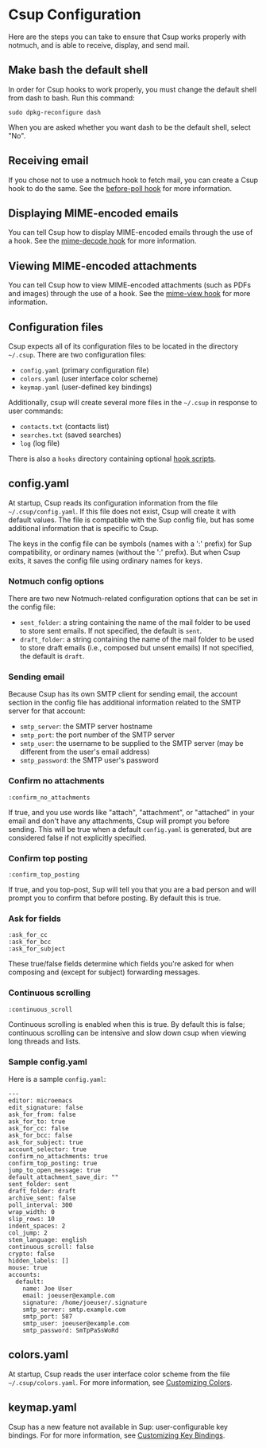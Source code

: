 # Csup Configuration

Here are the steps you can take to ensure that Csup works properly with
notmuch, and is able to receive, display, and send mail.

## Make bash the default shell

In order for Csup hooks to work properly, you must change the default shell
from dash to bash.  Run this command:

    sudo dpkg-reconfigure dash

When you are asked whether you want dash to be the default shell, select "No".

## Receiving email

If you chose not to use a notmuch hook to fetch mail, you can
create a Csup hook to do the same.
See the [before-poll hook](../advancedusage/Hooks.md#before-poll)
for more information.

## Displaying MIME-encoded emails

You can tell Csup how to display MIME-encoded emails through the use of a hook.
See the [mime-decode hook](../advancedusage/Hooks.md#mime-decode)
for more information.

## Viewing MIME-encoded attachments

You can tell Csup how to view MIME-encoded attachments (such as PDFs
and images) through the use of a hook.
See the [mime-view hook](../advancedusage/Hooks.md#mime-view)
for more information.

## Configuration files

Csup expects all of its configuration files to be located in the directory `~/.csup`.
There are two configuration files:

* `config.yaml` (primary configuration file)
* `colors.yaml`  (user interface color scheme)
* `keymap.yaml` (user-defined key bindings)

Additionally, csup will create several more files in the `~/.csup` in
response to user commands:

* `contacts.txt` (contacts list)
* `searches.txt` (saved searches)
* `log` (log file)

There is also a `hooks` directory containing optional [hook scripts](../advancedusage/Hooks.md).

## config.yaml

At startup, Csup reads its configuration information from the file
`~/.csup/config.yaml`.  If this file does not exist, Csup will
create it with default values.  The file is compatible with the Sup
config file, but has some additional information that is
specific to Csup.

The keys in the config file can be symbols (names with a ':' prefix) for Sup compatibility,
or ordinary names (without the ':' prefix).  But when Csup exits,
it saves the config file using ordinary names for keys.

### Notmuch config options

There are two new Notmuch-related configuration options that can
be set in the config file:

* `sent_folder`: a string containing the name of the mail folder to be used to store sent emails.
  If not specified, the default is `sent`.
* `draft_folder`: a string containing the name of the mail folder to be used to store draft emails (i.e., composed but unsent emails)
  If not specified, the default is `draft`.

### Sending email

Because Csup has its own SMTP client for sending email, the
account section in the config file has additional information related
to the SMTP server for that account:

* `smtp_server`: the SMTP server hostname
* `smtp_port`: the port number of the SMTP server
* `smtp_user`: the username to be supplied to the SMTP server (may be different from the
user's email address)
* `smtp_password`: the SMTP user's password

### Confirm no attachments

    :confirm_no_attachments

If true, and you use words like "attach", "attachment", or
"attached" in your email and don't have any attachments, Csup will
prompt you before sending. This will be true when a default 
`config.yaml` is generated, but are considered false if not 
explicitly specified. 

### Confirm top posting

    :confirm_top_posting

If true, and you top-post, Sup will tell you that you are a bad
person and will prompt you to confirm that before posting.
By default this is true.

### Ask for fields

    :ask_for_cc
    :ask_for_bcc
    :ask_for_subject

These true/false fields determine which fields you're asked for when composing and
(except for subject) forwarding messages.

### Continuous scrolling

    :continuous_scroll

Continuous scrolling is enabled when this is true. 
By default this is false; continuous scrolling can be 
intensive and slow down csup when viewing long threads and lists.

### Sample config.yaml

Here is a sample `config.yaml`:

```
---
editor: microemacs
edit_signature: false
ask_for_from: false
ask_for_to: true
ask_for_cc: false
ask_for_bcc: false
ask_for_subject: true
account_selector: true
confirm_no_attachments: true
confirm_top_posting: true
jump_to_open_message: true
default_attachment_save_dir: ""
sent_folder: sent
draft_folder: draft
archive_sent: false
poll_interval: 300
wrap_width: 0
slip_rows: 10
indent_spaces: 2
col_jump: 2
stem_language: english
continuous_scroll: false
crypto: false
hidden_labels: []
mouse: true
accounts:
  default:
    name: Joe User
    email: joeuser@example.com
    signature: /home/joeuser/.signature
    smtp_server: smtp.example.com
    smtp_port: 587
    smtp_user: joeuser@example.com
    smtp_password: SmTpPaSsWoRd
```

## colors.yaml

At startup, Csup reads the user interface color scheme from the file
`~/.csup/colors.yaml`.  For more information, see
[Customizing Colors](../advancedusage/Customizing-colors.md).

## keymap.yaml

Csup has a new feature not available in Sup: user-configurable
key bindings.  For for more information, see
[Customizing Key Bindings](../advancedusage/Customizing-Key-Bindings.md).
